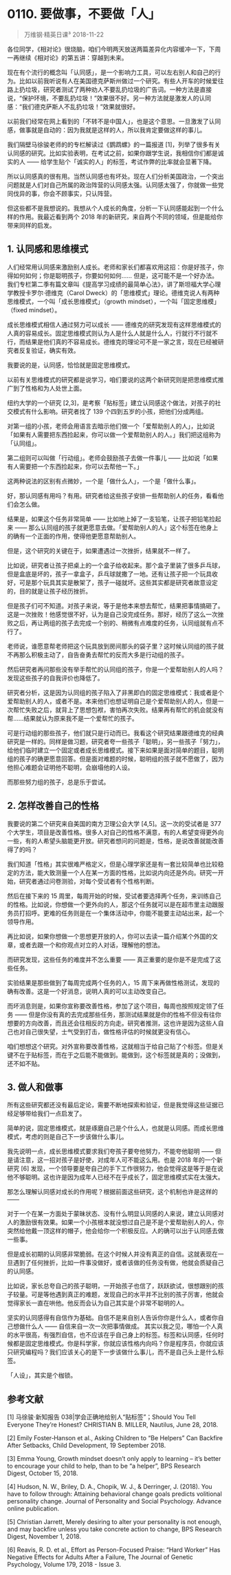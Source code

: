 # 0110. 要做事，不要做「人」
> 万维钢·精英日课³
2018-11-22

各位同学，《相对论》很烧脑，咱们今明两天放送两篇差异化内容缓冲一下，下周一再继续《相对论》的第五讲：穿越到未来。

现在有个流行的概念叫「认同感」，是一个影响力工具，可以左右别人和自己的行为。比如以前我听说有人在美国德克萨斯州做过一个研究。有些人开车的时候爱往路上扔垃圾，研究者测试了两种劝人不要乱扔垃圾的广告词。一种方法是直接说，“保护环境，不要乱扔垃圾！”效果很不好。另一种方法就是激发人的认同感：“我们德克萨斯人不乱扔垃圾！”效果就很好。

以前我们经常在网上看到的「不转不是中国人」，也是这个意思。一旦激发了认同感，做事就是自动的：因为我就是这样的人，所以我肯定要做这样的事儿。

我们隔壁马徐骏老师的的专栏解读过《鹦鹉螺》的一篇报道 [1]，列举了很多有关认同感的研究。比如实验表明，在考试之前，如果你跟学生说，我相信你们都是诚实的人 —— 给学生贴个「诚实的人」的标签，考试作弊的比率就会显著下降。

所以认同感真的很有用。当然认同感也有坏处。现在人们分析美国政治，一个突出问题就是人们对自己所属的政治阵营的认同感太强。认同感太强了，你就做一些党同伐异的事，你会不顾事实，只认阵营。

但这些都不是我想说的。我想从个人成长的角度，分析一下认同感能起到一个什么样的作用。我最近看到两个 2018 年的新研究，来自两个不同的领域，但是能给你带来同样的启发。

## 1. 认同感和思维模式
人们经常用认同感来激励别人成长。老师和家长们都喜欢用这招：你是好孩子，你得如何如何；你是聪明孩子，你要如何如何……
但是，这可能不是一个好办法。我们专栏第二季有篇文章叫《提高学习成绩的最简单心法》，讲了斯坦福大学心理学教授卡罗尔·德维克（Carol Dweck）的「思维模式」理论。德维克说人有两种思维模式，一个叫「成长思维模式」（growth mindset），一个叫「固定思维模」（fixed mindset）。

成长思维模式相信人通过努力可以成长 —— 德维克的研究发现有这样思维模式的人真的容易成长。固定思维模式则认为人是什么人就是什么人，行就行不行就不行，而结果是他们真的不容易成长。德维克的理论可不是一家之言，现在已经被研究者反复验证，确实有效。

我要说的是，认同感，恰恰就是固定思维模式。

以前有关思维模式的研究都是说学习，咱们要说的这两个新研究则是把思维模式推广到了性格和为人处世上面。

纽约大学的一个研究 [2,3]，是考察「贴标签」建立认同感这个做法，对孩子的社交模式有什么影响。研究者找了 139 个四到五岁的小孩，把他们分成两组。

对第一组的小孩，老师会用语言去暗示他们做一个「爱帮助别人的人」，比如说「如果有人需要把东西捡起来，你可以做一个爱帮助别人的人。」我们把这组称为「认同组」。

第二组则可以叫做「行动组」。老师会鼓励孩子去做一件事儿 —— 比如说「如果有人需要把一个东西捡起来，你可以去帮他一下。」

这两种说法的区别有点微妙，一个是「做什么人」，一个是「做什么事」。

好，那认同感有用吗？有用。研究者给这些孩子安排一些帮助别人的任务，看看他们会怎么做。

结果是，如果这个任务非常简单 —— 比如地上掉了一支铅笔，让孩子把铅笔捡起来 —— 那么认同组的孩子就更愿意去做。「爱帮助别人的人」这个标签在他身上的确有一个正面的作用，使得他更愿意帮助别人。

但是，这个研究的关键在于，如果遭遇过一次挫折，结果就不一样了。

比如说，研究者让孩子把桌上的一个盒子给收起来。那个盒子里装了很多乒乓球，但是盒底是坏的，孩子一拿盒子，乒乓球就撒了一地。还有让孩子把一个玩具收好，可是那个玩具其实是散架了，孩子一碰就坏。这些其实都是研究者故意设定的，目的就是让孩子经历挫折。

但是孩子们可不知道。对孩子来说，等于是他本来想去帮忙，结果把事情搞砸了。这是一次挫败！他感觉很不好，认为是自己没完成任务。那好，经历了这么一次挫败之后，再让两组的孩子去完成一个别的、稍微有点难度的任务，认同组就有点不行了。

老师说，谁愿意帮老师把这个玩具放到房间那头的袋子里？这时候认同组的孩子就不再那么积极主动了，自告奋勇去帮忙的反而大多是行动组的孩子。

然后研究者再问那些没有举手帮忙的认同组的孩子，你是一个爱帮助别人的人吗？发现这些孩子的自我评价也降低了。

研究者分析，这是因为认同组的孩子陷入了非黑即白的固定思维模式：我或者是个爱帮助别人的人，或者不是。本来他们也想证明自己是个爱帮助别人的人，但是一次帮忙失败之后，就背上了思想包袱，害怕再次失败。结果再有帮忙的机会就没有帮……结果就认为原来我不是一个爱帮忙的孩子。

可是行动组的那些孩子，他们就只是行动而已。我看这个研究结果跟德维克的经典研究是一样的。同样是做习题，研究者夸一些孩子「聪明」，另一些孩子「努力」，给他们临时建立一个固定或者成长思维模式。接下来如果是面对简单的题目，聪明组的孩子的确更愿意回答。但是面对难题的时候，聪明组的孩子就不愿做了，因为他担心难题会证明他不聪明，会崩塌他的人设。

而那些努力组的孩子，总是乐于尝试。

## 2. 怎样改善自己的性格
我要说的第二个研究来自美国的南方卫理公会大学 [4,5]。这一次的受试者是 377 个大学生，项目是改善性格。很多人对自己的性格不满意，有的人希望变得更外向一些，有的人希望头脑能更开放。研究者想问的问题是，性格，是说改善就能改善得了的吗？

我们知道「性格」其实很难严格定义，但是心理学家还是有一套比较简单也比较稳定的方法，能大致测量一个人在某一方面的性格，比如说内向还是外向。研究一开始，研究者通过问卷测验，对每个受试者有个性格判断。

然后在接下来的 15 周里，每周开始的时候，受试者要选择两个任务，来训练自己的性格。比如说，你想做一个更外向的人，那这个任务就可以是在超市里主动跟服务员打招呼。更难的任务则是在一个集体活动中，你能不能要主动站出来，起一个领导作用。

再比如说，如果你想做一个思想更开放的人，你可以去读一篇介绍某个外国的文章，或者去跟一个和你观点对立的人对话，理解他的想法。

而研究发现，这些任务的难度并不怎么重要 —— 真正重要的是你是不是完成了这些任务。

实验结果是那些做到了每周完成两个任务的人，15 周下来再做性格测试，发现的确有改善。这是一个好消息，说明人真的可以主动改变自己。

而坏消息则是，如果你宣称要改善性格，参加了这个项目，每周也按照规定领了任务 —— 但是你没有真的去完成那些任务，那测试结果就是你的性格不但没有往你想要的方向改善，而且还会往相反的方向走。研究者推测，这也许是因为这些人自己也对自己很失望，士气受到打击，做性格评估的时候就更没有信心。

咱们想想这个研究。对外宣称要改善性格，这就相当于给自己贴了个标签。但是关键不在于贴标签，而在于之后能不能做到。能做到，这个标签就是真的；没做到，还不如不贴。

## 3. 做人和做事
所有这些研究都还没有最后定论，需要不断地探索和验证，但是我觉得这些证据已经足够带给我们一点启发了。

简单的说，固定思维模式，就是琢磨自己是个什么人，也就是认同感。而成长思维模式，考虑的则是自己下一步该做什么事儿。

我先说明一点，成长思维模式要求我们夸孩子要夸他努力，不能夸他聪明 —— 但是请注意，这一招对孩子是好使，对成年人可不能这么用。也是 2018 年的一个新研究 [6] 发现，一个领导要是夸自己的手下工作很努力，他会觉得这是等于是在说他不够聪明。这也许是因为成年人已经不在乎成长了，固定思维模式实在太强大。

那怎么理解认同感对成长的作用呢？根据前面这些研究，这个机制也许是这样的 ——

对于一个在某一方面处于蒙昧状态、没有什么明显认同感的人来说，建立认同感对人的激励很有效果。如果一个小孩根本就没想过自己是不是个爱帮助别人的人，你突然给他戴一顶这样的帽子，他会给你一个积极反应。人的确可以出于认同感去做一些事。

但是成长初期的认同感非常脆弱。在这个时候人并没有真正的自信。这就表现在一旦遇到了任何挫折，比如一件事没做好，或者该做的任务没有做，他就会质疑自己的认同感。

比如说，家长总夸自己的孩子聪明，一开始孩子也信了，跃跃欲试，很想跟别的孩子较量。可是等他遇到真正的难题，发现自己的水平并不比别的孩子厉害，他就会觉得家长一直在哄他。他反而会认为自己其实是个非常不聪明的人。

坚实的认同感得有自信作为基础。自信不是来自别人告诉你你是什么人，或者你自己想做什么人 —— 自信来自一次一次把事情做成。
其实以我之见，哪怕一个人真的水平很高，有强烈自信，也不应该在乎自己身上的标签。标签和认同感，任何时候都是固定思维模式。你是科学家，你就应该性格内向吗？你是程序员，你就应该只研究编程吗？我们应该关心的是下一步该做什么事儿，而不是自己头上是什么标签。

「人设」，其实是个枷锁。

## 参考文献
[1] 马徐骏·新知报告 038|学会正确地给别人“贴标签”；Should You Tell Everyone They’re Honest? CHRISTIAN B. MILLER, Nautilus, June 28, 2018. 

[2] Emily Foster‐Hanson et al., Asking Children to “Be Helpers” Can Backfire After Setbacks, Child Development, 19 September 2018. 

[3] Emma Young, Growth mindset doesn’t only apply to learning – it’s better to encourage your child to help, than to be “a helper”, BPS Research Digest, October 15, 2018.

[4] Hudson, N. W., Briley, D. A., Chopik, W. J., & Derringer, J. (2018). You have to follow through: Attaining behavioral change goals predicts volitional personality change. Journal of Personality and Social Psychology. Advance online publication.

[5] Christian Jarrett, Merely desiring to alter your personality is not enough, and may backfire unless you take concrete action to change, BPS Research Digest, November 1, 2018. 

[6] Reavis, R. D. et al., Effort as Person-Focused Praise: “Hard Worker” Has Negative Effects for Adults After a Failure, The Journal of Genetic Psychology, Volume 179, 2018 - Issue 3.


